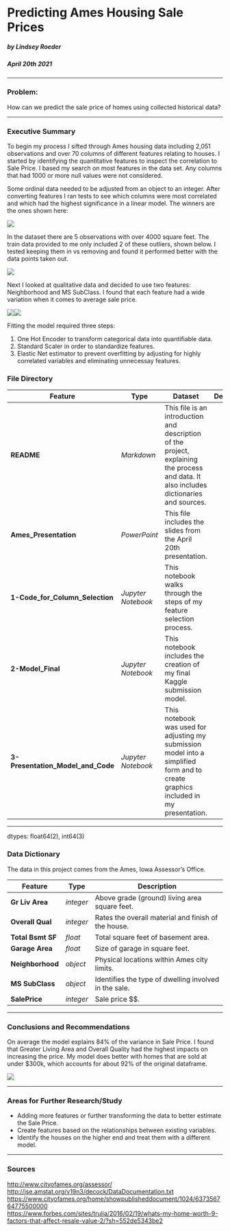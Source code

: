 # Predicting Ames Housing Sale Prices
##### by Lindsey Roeder
##### *April 20th 2021*

---

### Problem: 
How can we predict the sale price of homes using collected historical data?<br>

---

### Executive Summary
To begin my process I sifted through Ames housing data including 2,051 observations and over 70 columns of different features relating to houses. I started by identifying the quantitative features to inspect the correlation to Sale Price. I based my search on most features in the data set. Any columns that had 1000 or more null values were not considered.

Some ordinal data needed to be adjusted from an object to an integer. After converting features I ran tests to see which columns were most correlated and which had the highest significance in a linear model. The winners are the ones shown here:<br>

<img src="images/correlations.png">

In the dataset there are 5 observations with over 4000 square feet. The train data provided to me only included 2 of these outliers, shown below. I tested keeping them in vs removing and found it performed better with the data points taken out.<br>

<img src="images/sqft_price.png">

Next I looked at qualitative data and decided to use two features: Neighborhood and MS SubClass. I found that each feature had a wide variation when it comes to average sale price.<br>

<img src="images/ames_map.jpg"><img src="images/mssubclass.png">

Fitting the model required three steps:
1) One Hot Encoder to transform categorical data into quantifiable data.<br>
2) Standard Scaler in order to standardize features.<br>
3) Elastic Net estimator to prevent overfitting by adjusting for highly correlated variables and eliminating unnecessay features.


### File Directory

|Feature|Type|Dataset|Description|
|---|---|---|---|
|**README**|*Markdown*|This file is an introduction and description of the project, explaining the process and data. It also includes dictionaries and sources.| 
|**Ames_Presentation**|*PowerPoint*|This file includes the slides from the April 20th presentation.| 
|**1-Code_for_Column_Selection**|*Jupyter Notebook*|This notebook walks through the steps of my feature selection process.| 
|**2-Model_Final**|*Jupyter Notebook*|This notebook includes the creation of my final Kaggle submission model.| 
|**3-Presentation_Model_and_Code**|*Jupyter Notebook*|This notebook was used for adjusting my submission model into a simplified form and to create graphics included in my presentation.| 

---

dtypes: float64(2), int64(3)
### Data Dictionary
The data in this project comes from the Ames, Iowa Assessor’s Office.

|Feature|Type|Description|
|---|---|---|
|**Gr Liv Area**|*integer*|Above grade (ground) living area square feet.| 
|**Overall Qual**|*integer*|Rates the overall material and finish of the house.|
|**Total Bsmt SF**|*float*|Total square feet of basement area.|
|**Garage Area**|*float*|Size of garage in square feet.|
|**Neighborhood**|*object*|Physical locations within Ames city limits.|
|**MS SubClass**|*object*|Identifies the type of dwelling involved in the sale.|
|**SalePrice**|*integer*|Sale price $$.|

---

### Conclusions and Recommendations
On average the model explains 84% of the variance in Sale Price. I found that Greater Living Area and Overall Quality had the highest impacts on increasing the price. My model does better with homes that are sold at under $300k, which accounts for about 92% of the original dataframe.<br>

<img src="images/final_preds.png">



---

### Areas for Further Research/Study 
* Adding more features or further transforming the data to better estimate the Sale Price.
* Create features based on the relationships between existing variables.
* Identify the houses on the higher end and treat them with a different model.

---

### Sources
http://www.cityofames.org/assessor/<br>
http://jse.amstat.org/v19n3/decock/DataDocumentation.txt<br>
https://www.cityofames.org/home/showpublisheddocument/1024/637356764775500000<br>
https://www.forbes.com/sites/trulia/2016/02/19/whats-my-home-worth-9-factors-that-affect-resale-value-2/?sh=552de5343be2

